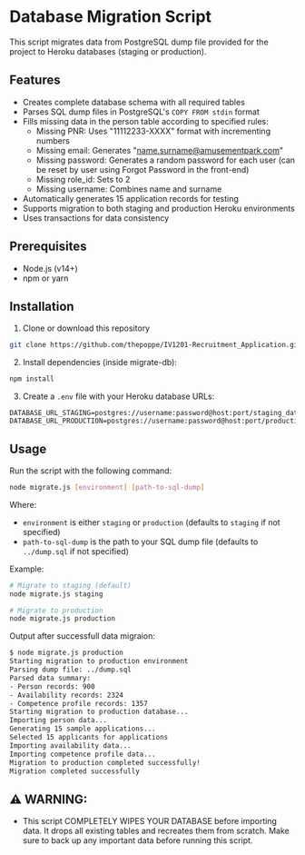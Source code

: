 # Database Migration Script

This script migrates data from PostgreSQL dump file provided for the project to Heroku databases (staging or production).

## Features

- Creates complete database schema with all required tables
- Parses SQL dump files in PostgreSQL's `COPY FROM stdin` format
- Fills missing data in the person table according to specified rules:
  - Missing PNR: Uses "11112233-XXXX" format with incrementing numbers
  - Missing email: Generates "name.surname@amusementpark.com"
  - Missing password: Generates a random password for each user (can be reset by user using Forgot Password in the front-end)
  - Missing role_id: Sets to 2
  - Missing username: Combines name and surname
- Automatically generates 15 application records for testing
- Supports migration to both staging and production Heroku environments
- Uses transactions for data consistency

## Prerequisites

- Node.js (v14+)
- npm or yarn

## Installation

1. Clone or download this repository

```bash
git clone https://github.com/thepoppe/IV1201-Recruitment_Application.git
```

2. Install dependencies (inside migrate-db):

```bash
npm install
```

3. Create a `.env` file with your Heroku database URLs:

```
DATABASE_URL_STAGING=postgres://username:password@host:port/staging_database_name
DATABASE_URL_PRODUCTION=postgres://username:password@host:port/production_database_name
```

## Usage

Run the script with the following command:

```bash
node migrate.js [environment] [path-to-sql-dump]
```

Where:
- `environment` is either `staging` or `production` (defaults to `staging` if not specified)
- `path-to-sql-dump` is the path to your SQL dump file (defaults to `../dump.sql` if not specified)

Example:

```bash
# Migrate to staging (default)
node migrate.js staging

# Migrate to production
node migrate.js production
```

Output after successfull data migraion:
```bash
$ node migrate.js production
Starting migration to production environment
Parsing dump file: ../dump.sql
Parsed data summary:
- Person records: 900
- Availability records: 2324
- Competence profile records: 1357
Starting migration to production database...
Importing person data...
Generating 15 sample applications...
Selected 15 applicants for applications
Importing availability data...
Importing competence profile data...
Migration to production completed successfully!
Migration completed successfully
```

## ⚠️ WARNING:
-  This script COMPLETELY WIPES YOUR DATABASE before importing data. It drops all existing tables and recreates them from scratch. Make sure to back up any important data before running this script.